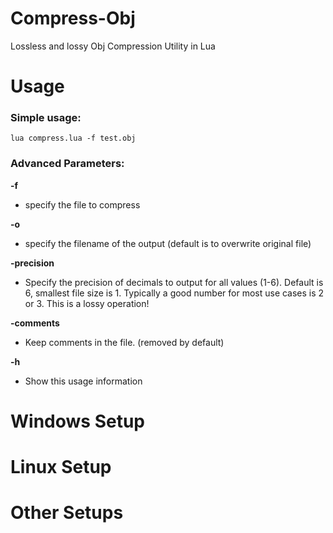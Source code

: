 # Compress-Obj
Lossless and lossy Obj Compression Utility in Lua

# Usage

### Simple usage:

```
lua compress.lua -f test.obj
```

### Advanced Parameters:

**-f <filename>**
- specify the file to compress

**-o <filename>**   
- specify the filename of the output (default is to overwrite original file)

**-precision <number>**
- Specify the precision of decimals to output for all values (1-6). Default is 6, smallest file size is 1.
Typically a good number for most use cases is 2 or 3. This is a lossy operation! 

**-comments** 
- Keep comments in the file. (removed by default)

**-h**
- Show this usage information

# Windows Setup

# Linux Setup

# Other Setups
